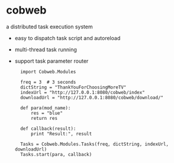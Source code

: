 cobweb
======
a distributed task execution system

* easy to dispatch task script and autoreload
* multi-thread task running
* support task parameter router



		import Cobweb.Modules
		
		freq = 3  # 3 seconds
		dictString = "ThankYouForChoosingMoreTV"
		indexUrl = "http://127.0.0.1:8080/cobweb/index"
		downloadUrl = "http://127.0.0.1:8080/cobweb/download/"
		
        def para(mod_name):
            res = "blue"
            return res
            
        def callback(result):
            print "Result:", result
        
		Tasks = Cobweb.Modules.Tasks(freq, dictString, indexUrl, downloadUrl)
		Tasks.start(para, callback)
